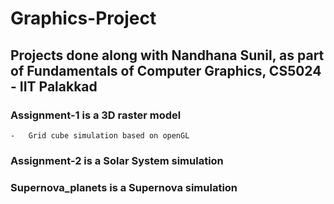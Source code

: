 # Graphics-Project

## Projects done along with Nandhana Sunil, as part of Fundamentals of Computer Graphics, CS5024 - IIT Palakkad

### Assignment-1 is a 3D raster model
    -   Grid cube simulation based on openGL
### Assignment-2 is a Solar System simulation
### Supernova_planets is a Supernova simulation

